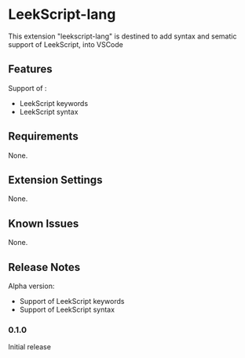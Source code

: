 # LeekScript-lang

This extension "leekscript-lang" is destined to add syntax and sematic support of LeekScript, into VSCode

## Features

Support of :
-   LeekScript keywords
-   LeekScript syntax

## Requirements

None.

## Extension Settings

None.

## Known Issues

None.

## Release Notes

Alpha version:
-   Support of LeekScript keywords
-   Support of LeekScript syntax

### 0.1.0

Initial release
